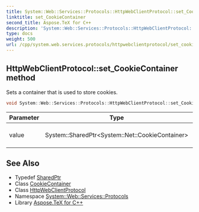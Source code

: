 ```yaml
---
title: System::Web::Services::Protocols::HttpWebClientProtocol::set_CookieContainer method
linktitle: set_CookieContainer
second_title: Aspose.TeX for C++
description: 'System::Web::Services::Protocols::HttpWebClientProtocol::set_CookieContainer method. Sets a container that is used to store cookies in C++.'
type: docs
weight: 500
url: /cpp/system.web.services.protocols/httpwebclientprotocol/set_cookiecontainer/
---
```

## HttpWebClientProtocol::set_CookieContainer method


Sets a container that is used to store cookies.

```cpp
void System::Web::Services::Protocols::HttpWebClientProtocol::set_CookieContainer(System::SharedPtr<System::Net::CookieContainer> value)
```


| Parameter | Type | Description |
| --- | --- | --- |
| value | System::SharedPtr\<System::Net::CookieContainer\> | The value that must be set. |

## See Also

* Typedef [SharedPtr](../../../system/sharedptr/)
* Class [CookieContainer](../../../system.net/cookiecontainer/)
* Class [HttpWebClientProtocol](../)
* Namespace [System::Web::Services::Protocols](../../)
* Library [Aspose.TeX for C++](../../../)
